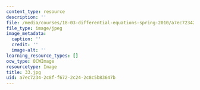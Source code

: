 ```yaml
---
content_type: resource
description: ''
file: /media/courses/18-03-differential-equations-spring-2010/a7ec72342c8ff6722c242c8c5b83647b_33.jpg
file_type: image/jpeg
image_metadata:
  caption: ''
  credit: ''
  image-alt: ''
learning_resource_types: []
ocw_type: OCWImage
resourcetype: Image
title: 33.jpg
uid: a7ec7234-2c8f-f672-2c24-2c8c5b83647b
---
```

